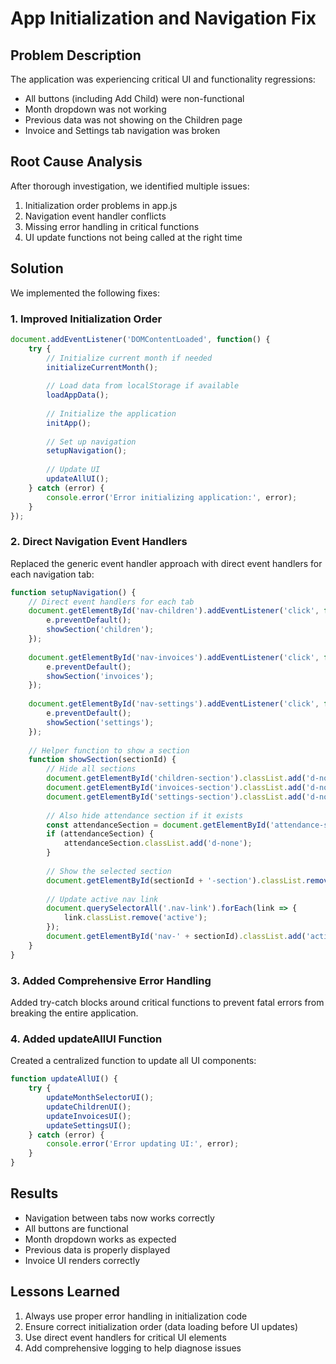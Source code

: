 # App Initialization and Navigation Fix

## Problem Description
The application was experiencing critical UI and functionality regressions:
- All buttons (including Add Child) were non-functional
- Month dropdown was not working
- Previous data was not showing on the Children page
- Invoice and Settings tab navigation was broken

## Root Cause Analysis
After thorough investigation, we identified multiple issues:
1. Initialization order problems in app.js
2. Navigation event handler conflicts
3. Missing error handling in critical functions
4. UI update functions not being called at the right time

## Solution
We implemented the following fixes:

### 1. Improved Initialization Order
```javascript
document.addEventListener('DOMContentLoaded', function() {
    try {
        // Initialize current month if needed
        initializeCurrentMonth();
        
        // Load data from localStorage if available
        loadAppData();
        
        // Initialize the application
        initApp();
        
        // Set up navigation
        setupNavigation();
        
        // Update UI
        updateAllUI();
    } catch (error) {
        console.error('Error initializing application:', error);
    }
});
```

### 2. Direct Navigation Event Handlers
Replaced the generic event handler approach with direct event handlers for each navigation tab:

```javascript
function setupNavigation() {
    // Direct event handlers for each tab
    document.getElementById('nav-children').addEventListener('click', function(e) {
        e.preventDefault();
        showSection('children');
    });
    
    document.getElementById('nav-invoices').addEventListener('click', function(e) {
        e.preventDefault();
        showSection('invoices');
    });
    
    document.getElementById('nav-settings').addEventListener('click', function(e) {
        e.preventDefault();
        showSection('settings');
    });
    
    // Helper function to show a section
    function showSection(sectionId) {
        // Hide all sections
        document.getElementById('children-section').classList.add('d-none');
        document.getElementById('invoices-section').classList.add('d-none');
        document.getElementById('settings-section').classList.add('d-none');
        
        // Also hide attendance section if it exists
        const attendanceSection = document.getElementById('attendance-section');
        if (attendanceSection) {
            attendanceSection.classList.add('d-none');
        }
        
        // Show the selected section
        document.getElementById(sectionId + '-section').classList.remove('d-none');
        
        // Update active nav link
        document.querySelectorAll('.nav-link').forEach(link => {
            link.classList.remove('active');
        });
        document.getElementById('nav-' + sectionId).classList.add('active');
    }
}
```

### 3. Added Comprehensive Error Handling
Added try-catch blocks around critical functions to prevent fatal errors from breaking the entire application.

### 4. Added updateAllUI Function
Created a centralized function to update all UI components:

```javascript
function updateAllUI() {
    try {
        updateMonthSelectorUI();
        updateChildrenUI();
        updateInvoicesUI();
        updateSettingsUI();
    } catch (error) {
        console.error('Error updating UI:', error);
    }
}
```

## Results
- Navigation between tabs now works correctly
- All buttons are functional
- Month dropdown works as expected
- Previous data is properly displayed
- Invoice UI renders correctly

## Lessons Learned
1. Always use proper error handling in initialization code
2. Ensure correct initialization order (data loading before UI updates)
3. Use direct event handlers for critical UI elements
4. Add comprehensive logging to help diagnose issues
